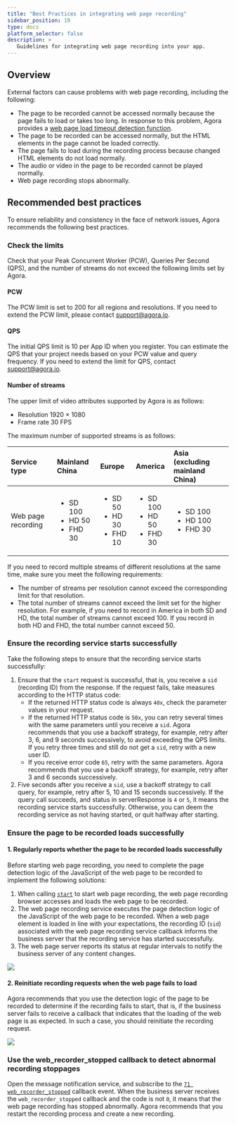 ```yaml
---
title: "Best Practices in integrating web page recording"
sidebar_position: 19
type: docs
platform_selector: false
description: >
   Guidelines for integrating web page recording into your app.
---
```


## Overview

External factors can cause problems with web page recording, including the following:

- The page to be recorded cannot be accessed normally because the page fails to load or takes too long. In response to this problem, Agora provides a [web page load timeout detection function](../develop/webpage-load-timeout).
- The page to be recorded can be accessed normally, but the HTML elements in the page cannot be loaded correctly.
- The page fails to load during the recording process because changed HTML elements do not load normally.
- The audio or video in the page to be recorded cannot be played normally.
- Web page recording stops abnormally.

## Recommended best practices 

To ensure reliability and consistency in the face of network issues, Agora recommends the following best practices.

### Check the limits

Check that your Peak Concurrent Worker (PCW), Queries Per Second (QPS), and the number of streams do not exceed the following limits set by Agora.

#### PCW

The PCW limit is set to 200 for all regions and resolutions. If you need to extend the PCW limit, please contact support@agora.io.

#### QPS

The initial QPS limit is 10 per App ID when you register. You can estimate the QPS that your project needs based on your PCW value and query frequency. If you need to extend the limit for QPS, contact support@agora.io.

#### Number of streams

The upper limit of video attributes supported by Agora is as follows:

- Resolution 1920 × 1080
- Frame rate 30 FPS

The maximum number of supported streams is as follows:

| Service type       | Mainland China        | Europe               | America               | Asia (excluding mainland China)                          |
|:-------------------|:----------------------|:---------------------|:----------------------|:---------------------------------------------------------|
| Web page recording | <ul><li>SD 100</li> <li>HD 50</li> <li>FHD 30</li></ul> | <ul><li>SD 50</li> <li>HD 30</li> <li>FHD 10</li></ul> | <ul><li>SD 100</li> <li>HD 50</li> <li>FHD 30</li></ul> | <ul><li>SD 100</li> <li>HD 100</li> <li>FHD 30</li></ul> |

<Admonition type="caution" title="Note">If you need to record multiple streams of different resolutions at the same time, make sure you meet the following requirements:<ul><li>The number of streams per resolution cannot exceed the corresponding limit for that resolution.</li><li>The total number of streams cannot exceed the limit set for the higher resolution. For example, if you need to record in America in both SD and HD, the total number of streams cannot exceed 100. If you record in both HD and FHD, the total number cannot exceed 50.</li></ul></Admonition>

### Ensure the recording service starts successfully

Take the following steps to ensure that the recording service starts successfully:

1. Ensure that the `start` request is successful, that is, you receive a `sid` (recording ID) from the response. If the request fails, take measures according to the HTTP status code:
   - If the returned HTTP status code is always `40x`, check the parameter values in your request.
   - If the returned HTTP status code is `50x`, you can retry several times with the same parameters until you receive a `sid`. Agora recommends that you use a backoff strategy, for example, retry after 3, 6, and 9 seconds successively, to avoid exceeding the QPS limits. If you retry three times and still do not get a `sid`, retry with a new user ID.
   - If you receive error code `65`, retry with the same parameters. Agora recommends that you use a backoff strategy, for example, retry after 3 and 6 seconds successively.
2. Five seconds after you receive a `sid`, use a backoff strategy to call query, for example, retry after 5, 10 and 15 seconds successively. If the query call succeeds, and status in serverResponse is `4` or `5`, it means the recording service starts successfully. Otherwise, you can deem the recording service as not having started, or quit halfway after starting.

### Ensure the page to be recorded loads successfully

#### 1. Regularly reports whether the page to be recorded loads successfully

Before starting web page recording, you need to complete the page detection logic of the JavaScript of the web page to be recorded to implement the following solutions:

1. When calling [`start`](../reference/rest-api/start) to start web page recording, the web page recording browser accesses and loads the web page to be recorded.
2. The web page recording service executes the page detection logic of the JavaScript of the web page to be recorded. When a web page element is loaded in line with your expectations, the recording ID (`sid`) associated with the web page recording service callback informs the business server that the recording service has started successfully.
3. The web page server reports its status at regular intervals to notify the business server of any content changes.

<img src="https://web-cdn.agora.io/docs-files/1634550897083"/>

#### 2. Reinitiate recording requests when the web page fails to load 

Agora recommends that you use the detection logic of the page to be recorded to determine if the recording fails to start, that is, if the business server fails to receive a callback that indicates that the loading of the web page is as expected. In such a case, you should reinitiate the recording request.

<img src="https://web-cdn.agora.io/docs-files/1634550920718" />

### Use the web_recorder_stopped callback to detect abnormal recording stoppages 

Open the message notification service, and subscribe to the [`71 web_recorder_stopped`](../reference/rest-api/rest-api-overview#71-web_recorder_stopped-web_recorder_stopped) callback event. When the business server receives the `web_recorder_stopped` callback and the code is not `0`, it means that the web page recording has stopped abnormally. Agora recommends that you restart the recording process and create a new recording.
